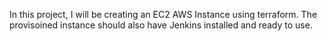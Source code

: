 In this project, I will be creating an EC2 AWS Instance using terraform. The provisoined instance should also have Jenkins installed and ready to use.
